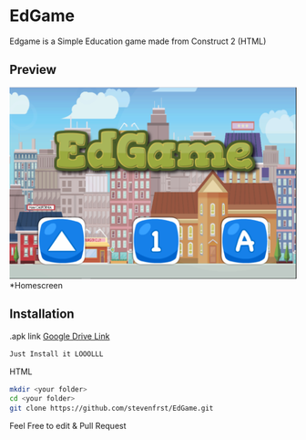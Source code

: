 # EdGame 
Edgame is a Simple Education game made from Construct 2 (HTML) 


## Preview
![alt text](https://raw.githubusercontent.com/stevenfrst/EdGame/master/preview.PNG
)
*Homescreen

## Installation
.apk link [Google Drive Link](https://drive.google.com/file/d/1j3pNXT4av1CIpBwh_Tw8Uf7Vomft_B0D/view?usp=sharing)
```bash
Just Install it LOOOLLL
```


HTML 

```bash
mkdir <your folder>
cd <your folder>
git clone https://github.com/stevenfrst/EdGame.git
```

Feel Free to edit & Pull Request
